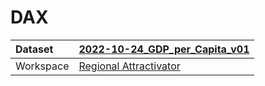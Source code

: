 



# DAX

|Dataset|[2022-10-24_GDP_per_Capita_v01](./../2022-10-24_GDP_per_Capita_v01.md)|
| :--- | :--- |
|Workspace|[Regional Attractivator](../../Workspaces/Regional-Attractivator.md)|
